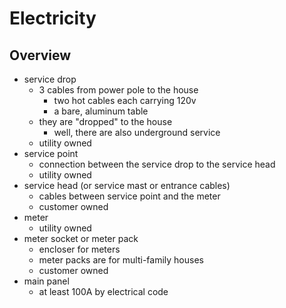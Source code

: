 Electricity
===========


## Overview

- service drop
  - 3 cables from power pole to the house
    - two hot cables each carrying 120v
    - a bare, aluminum table
  - they are "dropped" to the house
    - well, there are also underground service
  - utility owned
- service point
  - connection between the service drop to the service head
  - utility owned
- service head (or service mast or entrance cables)
  - cables between service point and the meter
  - customer owned
- meter
  - utility owned
- meter socket or meter pack
  - encloser for meters
  - meter packs are for multi-family houses
  - customer owned
- main panel
  - at least 100A by electrical code
